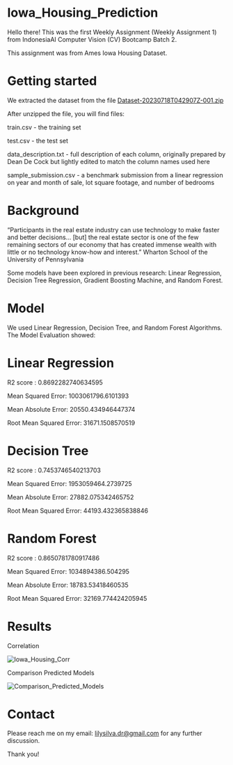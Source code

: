 # Iowa_Housing_Prediction
 Hello there! This was the first Weekly Assignment (Weekly Assignment 1) from IndonesiaAI Computer Vision (CV) Bootcamp Batch 2.
 
 This assignment was from Ames Iowa Housing Dataset.

# Getting started
We extracted the dataset from the file [Dataset-20230718T042907Z-001.zip](https://github.com/LSardiani/Iowa_Housing_Prediction/files/12076104/Dataset-20230718T042907Z-001.zip)

After unzipped the file, you will find files:

train.csv - the training set

test.csv - the test set

data_description.txt - full description of each column, originally prepared by Dean De Cock but lightly edited to match the column names used here

sample_submission.csv - a benchmark submission from a linear regression on year and month of sale, lot square footage, and number of bedrooms

# Background
“Participants in the real estate industry can use technology to make faster and better decisions… [but] the real estate sector is one of the few remaining sectors of our economy that has created immense wealth with little or no technology know-how and interest.” Wharton School of the University of Pennsylvania

Some models have been explored in previous research: Linear Regression, Decision Tree Regression, Gradient Boosting Machine, and Random Forest.

# Model
We used Linear Regression, Decision Tree, and Random Forest Algorithms. The Model Evaluation showed:


# Linear Regression


R2 score          : 0.8692282740634595

Mean Squared Error: 1003061796.6101393

Mean Absolute Error: 20550.434946447374

Root Mean Squared Error: 31671.1508570519


# Decision Tree


R2 score          : 0.7453746540213703

Mean Squared Error: 1953059464.2739725

Mean Absolute Error: 27882.075342465752

Root Mean Squared Error: 44193.432365838846


# Random Forest


R2 score          : 0.8650781780917486

Mean Squared Error: 1034894386.504295

Mean Absolute Error: 18783.53418460535

Root Mean Squared Error: 32169.774424205945


# Results

Correlation 

![Iowa_Housing_Corr](https://github.com/LSardiani/Iowa_Housing_Prediction/assets/135226112/c0901ca2-7f57-452c-ad8b-3164cff05617)

Comparison Predicted Models

![Comparison_Predicted_Models](https://github.com/LSardiani/Iowa_Housing_Prediction/assets/135226112/1ec59105-0867-4c75-8f69-66f826f82170)

# Contact
Please reach me on
my email: lilysilva.dr@gmail.com for any further discussion.

Thank you!
